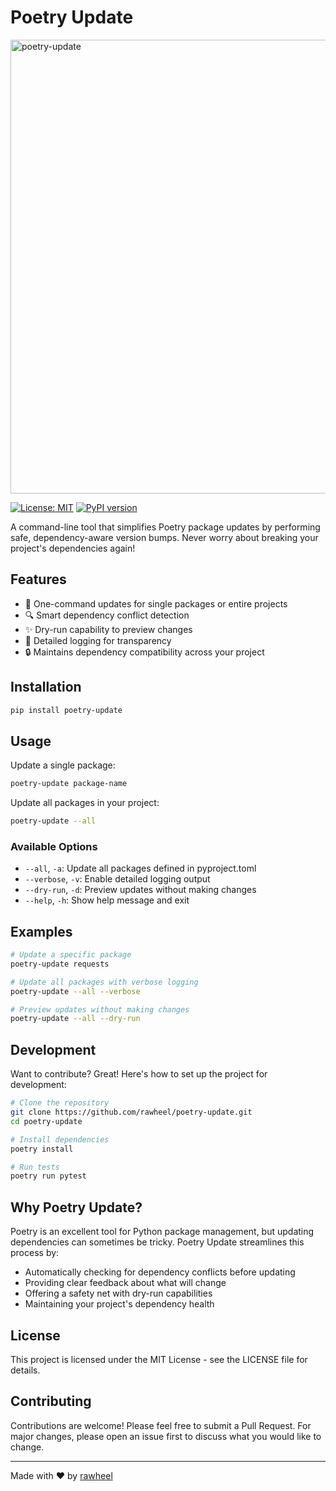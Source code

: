 # Poetry Update


<img width="726" alt="poetry-update" src="https://github.com/user-attachments/assets/eab588e1-9513-401f-aca4-eb6d144ccc7e"/>


[![License: MIT](https://img.shields.io/badge/License-MIT-yellow.svg)](https://opensource.org/licenses/MIT)
[![PyPI version](https://badge.fury.io/py/poetry-update.svg)](https://badge.fury.io/py/poetry-update)


A command-line tool that simplifies Poetry package updates by performing safe, dependency-aware version bumps. Never worry about breaking your project's dependencies again!

## Features

- 🚀 One-command updates for single packages or entire projects
- 🔍 Smart dependency conflict detection
- ✨ Dry-run capability to preview changes
- 📝 Detailed logging for transparency
- 🔒 Maintains dependency compatibility across your project

## Installation

```bash
pip install poetry-update
```

## Usage

Update a single package:
```bash
poetry-update package-name
```

Update all packages in your project:
```bash
poetry-update --all
```

### Available Options

- `--all`, `-a`: Update all packages defined in pyproject.toml
- `--verbose`, `-v`: Enable detailed logging output
- `--dry-run`, `-d`: Preview updates without making changes
- `--help`, `-h`: Show help message and exit

## Examples

```bash
# Update a specific package
poetry-update requests

# Update all packages with verbose logging
poetry-update --all --verbose

# Preview updates without making changes
poetry-update --all --dry-run
```

## Development

Want to contribute? Great! Here's how to set up the project for development:

```bash
# Clone the repository
git clone https://github.com/rawheel/poetry-update.git
cd poetry-update

# Install dependencies
poetry install

# Run tests
poetry run pytest
```

## Why Poetry Update?

Poetry is an excellent tool for Python package management, but updating dependencies can sometimes be tricky. Poetry Update streamlines this process by:

- Automatically checking for dependency conflicts before updating
- Providing clear feedback about what will change
- Offering a safety net with dry-run capabilities
- Maintaining your project's dependency health

## License

This project is licensed under the MIT License - see the LICENSE file for details.

## Contributing

Contributions are welcome! Please feel free to submit a Pull Request. For major changes, please open an issue first to discuss what you would like to change.

---

Made with ❤️ by [rawheel](https://github.com/rawheel)
